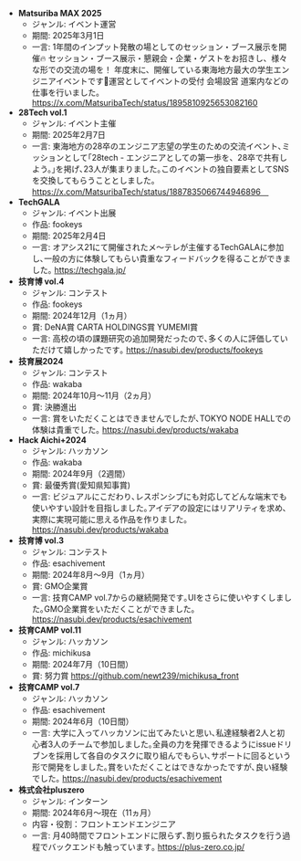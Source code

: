 - **Matsuriba MAX 2025**
	- ジャンル: イベント運営
	- 期間: 2025年3月1日
	- 一言: 1年間のインプット発散の場としてのセッション・ブース展示を開催🔥  セッション・ブース展示・懇親会・企業・ゲストをお招きし、様々な形での交流の場を！  年度末に、開催している東海地方最大の学生エンジニアイベントです🎉運営としてイベントの受付 会場設営 道案内などの仕事を行いました｡
https://x.com/MatsuribaTech/status/1895810925653082160
- **28Tech vol.1**
	- ジャンル: イベント主催
	- 期間: 2025年2月7日
	- 一言: 東海地方の28卒のエンジニア志望の学生のための交流イベント､ミッションとして｢28tech - エンジニアとしての第一歩を、28卒で共有しよう。｣を掲げ､23人が集まりました｡このイベントの独自要素としてSNSを交換してもらうこととしました｡
https://x.com/MatsuribaTech/status/1887835066744946896　
- **TechGALA**
	- ジャンル: イベント出展
	- 作品: fookeys
	- 期間: 2025年2月4日
	- 一言: オアシス21にて開催されたメ～テレが主催するTechGALAに参加し､一般の方に体験してもらい貴重なフィードバックを得ることができました｡
https://techgala.jp/
- **技育博 vol.4**
	- ジャンル: コンテスト
	- 作品: fookeys
	- 期間: 2024年12月（1ヵ月） 
	- 賞: DeNA賞 CARTA HOLDINGS賞 YUMEMI賞
	- 一言: 高校の頃の課題研究の追加開発だったので､多くの人に評価していただけて嬉しかったです｡
https://nasubi.dev/products/fookeys
- **技育展2024**
	- ジャンル: コンテスト
	- 作品: wakaba
	- 期間: 2024年10月～11月（2ヵ月） 
	- 賞: 決勝進出
	- 一言: 賞をいただくことはできませんでしたが､TOKYO NODE HALLでの体験は貴重でした｡
https://nasubi.dev/products/wakaba
- **Hack Aichi+2024**
	- ジャンル: ハッカソン
	- 作品: wakaba
	- 期間: 2024年9月（2週間） 
	- 賞: 最優秀賞(愛知県知事賞)
	- 一言: ビジュアルにこだわり､レスポンシブにも対応してどんな端末でも使いやすい設計を目指しました｡アイデアの設定にはリアリティを求め､実際に実現可能に思える作品を作りました｡
https://nasubi.dev/products/wakaba
- **技育博 vol.3**
	- ジャンル: コンテスト
	- 作品: esachivement
	- 期間: 2024年8月～9月（1ヵ月）
	- 賞: GMO企業賞
	- 一言: 技育CAMP vol.7からの継続開発です｡UIをさらに使いやすくしました｡GMO企業賞をいただくことができました｡
https://nasubi.dev/products/esachivement
- **技育CAMP vol.11**
	- ジャンル: ハッカソン
	- 作品: michikusa
	- 期間: 2024年7月（10日間）
	- 賞: 努力賞
https://github.com/newt239/michikusa_front
- **技育CAMP vol.7**
	- ジャンル: ハッカソン
	- 作品: esachivement
	- 期間: 2024年6月（10日間）
	- 一言: 大学に入ってハッカソンに出てみたいと思い､私達経験者2人と初心者3人のチームで参加しました｡全員の力を発揮できるようにissueドリブンを採用して各自のタスクに取り組んでもらい､サポートに回るという形で開発をしました｡賞をいただくことはできなかったですが､良い経験でした｡
https://nasubi.dev/products/esachivement
- **株式会社pluszero**
	- ジャンル: インターン
	- 期間: 2024年6月～現在（11ヵ月） 
	- 内容・役割：フロントエンドエンジニア 
	- 一言: 月40時間でフロントエンドに限らず､割り振られたタスクを行う過程でバックエンドも触っています｡
https://plus-zero.co.jp/
